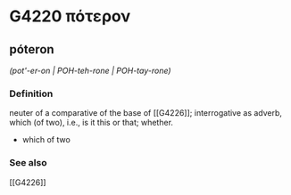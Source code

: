 # G4220 πότερον

## póteron

_(pot'-er-on | POH-teh-rone | POH-tay-rone)_

### Definition

neuter of a comparative of the base of [[G4226]]; interrogative as adverb, which (of two), i.e., is it this or that; whether.

- which of two

### See also

[[G4226]]

